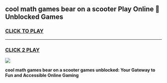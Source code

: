 
## cool math games bear on a scooter Play Online 👋 Unblocked Games
<h3>
<a href="https://news.freeplayer.one?title=cool_math_games_bear_on_a_scooter&ref=17CMG">CLICK TO PLAY</a></h3>
<hr>

<h3>
<a href="https://news.freeplayer.one?title=cool_math_games_bear_on_a_scooter&ref=17CMG">CLICK 2 PLAY</a>
  
</h3>

<a href="https://news.freeplayer.one?title=cool_math_games_bear_on_a_scooter&ref=17CMG/"><img src="https://clearcache.store/games.png"></a>


**cool math games bear on a scooter games unblocked: Your Gateway to Fun and Accessible Online Gaming**
